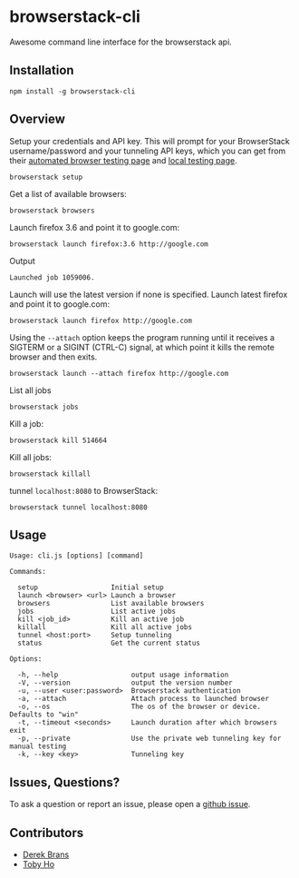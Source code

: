browserstack-cli
================

Awesome command line interface for the browserstack api.

## Installation

    npm install -g browserstack-cli

## Overview

Setup your credentials and API key. This will prompt for your BrowserStack username/password and your tunneling API keys, which you can get from their [automated browser testing page](http://www.browserstack.com/automated-browser-testing-api) and [local testing page](http://www.browserstack.com/local-testing#cmd-tunnel).

    browserstack setup

Get a list of available browsers:

    browserstack browsers

Launch firefox 3.6 and point it to google.com:

    browserstack launch firefox:3.6 http://google.com

Output

    Launched job 1059006.

Launch will use the latest version if none is specified. Launch latest firefox and point it to google.com:

    browserstack launch firefox http://google.com

Using the ``--attach`` option keeps the program running until it receives a SIGTERM or a SIGINT (CTRL-C) signal, at which point it kills the remote browser and then exits.

    browserstack launch --attach firefox http://google.com

List all jobs

    browserstack jobs

Kill a job:

    browserstack kill 514664

Kill all jobs:

    browserstack killall

tunnel `localhost:8080` to BrowserStack:

    browserstack tunnel localhost:8080

## Usage
    
    Usage: cli.js [options] [command]

    Commands:

      setup                  Initial setup
      launch <browser> <url> Launch a browser
      browsers               List available browsers
      jobs                   List active jobs
      kill <job_id>          Kill an active job
      killall                Kill all active jobs
      tunnel <host:port>     Setup tunneling
      status                 Get the current status

    Options:

      -h, --help                  output usage information
      -V, --version               output the version number
      -u, --user <user:password>  Browserstack authentication
      -a, --attach                Attach process to launched browser
      -o, --os                    The os of the browser or device. Defaults to "win"
      -t, --timeout <seconds>     Launch duration after which browsers exit
      -p, --private               Use the private web tunneling key for manual testing
      -k, --key <key>             Tunneling key

## Issues, Questions?

To ask a question or report an issue, please open a [github issue](https://github.com/airportyh/browserstack-cli/issues/new).

## Contributors

* [Derek Brans](http://github.com/dbrans)
* [Toby Ho](http://github.com/airportyh)
